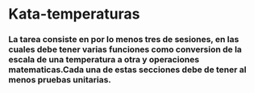 # Kata-temperaturas


### La tarea consiste en por lo menos tres  de sesiones, en las cuales debe tener varias funciones como conversion de la escala de una temperatura a otra y operaciones matematicas.Cada una de estas secciones debe de tener al menos pruebas unitarias. 
